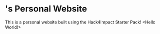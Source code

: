 # <Myanh>'s Personal Website
This is a personal website built using the Hack4Impact Starter Pack!
<Hello World!>